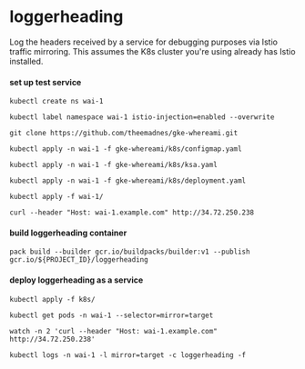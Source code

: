 # loggerheading

Log the headers received by a service for debugging purposes via Istio traffic mirroring. This assumes the K8s cluster you're using already has Istio installed.

#### set up test service

```
kubectl create ns wai-1

kubectl label namespace wai-1 istio-injection=enabled --overwrite

git clone https://github.com/theemadnes/gke-whereami.git

kubectl apply -n wai-1 -f gke-whereami/k8s/configmap.yaml

kubectl apply -n wai-1 -f gke-whereami/k8s/ksa.yaml

kubectl apply -n wai-1 -f gke-whereami/k8s/deployment.yaml

kubectl apply -f wai-1/

curl --header "Host: wai-1.example.com" http://34.72.250.238
```

#### build loggerheading container

```
pack build --builder gcr.io/buildpacks/builder:v1 --publish gcr.io/${PROJECT_ID}/loggerheading
```

#### deploy loggerheading as a service

```
kubectl apply -f k8s/

kubectl get pods -n wai-1 --selector=mirror=target

watch -n 2 'curl --header "Host: wai-1.example.com" http://34.72.250.238'

kubectl logs -n wai-1 -l mirror=target -c loggerheading -f
```